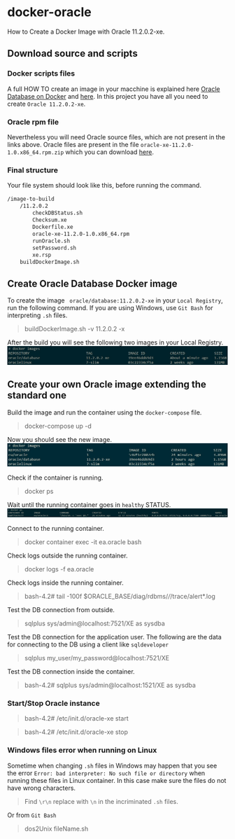 # docker-oracle

How to Create a Docker Image with Oracle 11.2.0.2-xe.

## Download source and scripts

### Docker scripts files
A full HOW TO create an image in your macchine is explained here [Oracle Database on Docker](https://github.com/oracle/docker-images/blob/master/OracleDatabase/SingleInstance)
and [here](https://github.com/oracle/docker-images/tree/master/OracleDatabase/SingleInstance).
In this project you have all you need to create ```Oracle 11.2.0.2-xe```. 

### Oracle rpm file
Nevertheless you will need Oracle source files, which are not present in the links above. 
Oracle files are present in the file ```oracle-xe-11.2.0-1.0.x86_64.rpm.zip``` which you can download [here](http://download.xskernel.org/soft/linux-rpm/).

### Final structure
Your file system should look like this, before running the command.
```
/image-to-build
	/11.2.0.2
		checkDBStatus.sh
		Checksum.xe
		Dockerfile.xe
		oracle-xe-11.2.0-1.0.x86_64.rpm
		runOracle.sh
		setPassword.sh
		xe.rsp
	buildDockerImage.sh
```	

## Create Oracle Database Docker image

To create the image ```	oracle/database:11.2.0.2-xe``` in your ```Local Registry```, run the following command. If you are using Windows, use ```Git Bash``` for interpreting ```.sh``` files.
 
>buildDockerImage.sh -v 11.2.0.2 -x

After the build you will see the following two images in your Local Registry.
![Images](./doc/docker_images_oracle_standard.jpg)


## Create your own Oracle image extending the standard one

Build the image and run the container using the ```docker-compose``` file.
>docker-compose up -d

Now you should see the new image.
![Images](./doc/docker_images_oracle_customized.jpg)

Check if the container is running.
>docker ps

Wait until the running container goes in ```healthy``` STATUS.
![Images](./doc/docker_container_oracle_customized.jpg)

Connect to the running container.
>docker container exec -it ea.oracle bash

Check logs outside the running container. 
>docker logs -f ea.oracle

Check logs inside the running container.
>bash-4.2# tail -100f $ORACLE_BASE/diag/rdbms/*/*/trace/alert*.log

Test the DB connection from outside.
>sqlplus sys/admin@localhost:7521/XE as sysdba

Test the DB connection for the application user. The following are the data for connecting to the DB using a client like ```sqldeveloper```
>sqlplus my_user/my_password@localhost:7521/XE

Test the DB connection inside the container.
>bash-4.2# sqlplus sys/admin@localhost:1521/XE as sysdba

### Start/Stop Oracle instance
>bash-4.2# /etc/init.d/oracle-xe start

>bash-4.2# /etc/init.d/oracle-xe stop


### Windows files error when running on Linux
Sometime when changing ```.sh``` files in Windows may happen that you see the error ```Error: bad interpreter: No such file or directory``` when running these files in Linux container. 
In this case make sure the files do not have wrong characters. 
>Find ```\r\n``` replace with ```\n``` in the incriminated ```.sh``` files.

Or from ```Git Bash```
>dos2Unix fileName.sh